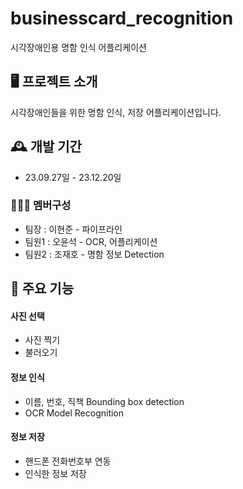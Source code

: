 # businesscard_recognition
시각장애인용 명함 인식 어플리케이션


## 🖥️ 프로젝트 소개
시각장애인들을 위한 명함 인식, 저장 어플리케이션입니다.
<br>

## 🕰️ 개발 기간
* 23.09.27일 - 23.12.20일

### 🧑‍🤝‍🧑 멤버구성
 - 팀장  : 이현준 - 파이프라인
 - 팀원1 : 오윤석 - OCR, 어플리케이션
 - 팀원2 : 조재호 - 명함 정보 Detection

## 📌 주요 기능
#### 사진 선택
- 사진 찍기
- 불러오기
#### 정보 인식
- 이름, 번호, 직책 Bounding box detection
- OCR Model Recognition
#### 정보 저장
- 핸드폰 전화번호부 연동
- 인식한 정보 저장
